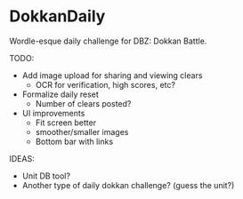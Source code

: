# DokkanDaily
Wordle-esque daily challenge for DBZ: Dokkan Battle.


TODO:
* Add image upload for sharing and viewing clears
	- OCR for verification, high scores, etc?
* Formalize daily reset
	- Number of clears posted?
* UI improvements
	- Fit screen better
	- smoother/smaller images
	- Bottom bar with links

IDEAS:
* Unit DB tool?
* Another type of daily dokkan challenge? (guess the unit?)